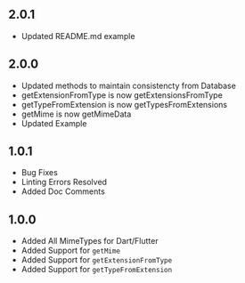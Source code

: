 ## 2.0.1

* Updated README.md example

## 2.0.0

* Updated methods to maintain consistencty from Database
* getExtensionFromType is now getExtensionsFromType
* getTypeFromExtension is now getTypesFromExtensions
* getMime is now getMimeData
* Updated Example

## 1.0.1

* Bug Fixes
* Linting Errors Resolved
* Added Doc Comments

## 1.0.0

* Added All MimeTypes for Dart/Flutter
* Added Support for `getMime`
* Added Support for `getExtensionFromType`
* Added Support for `getTypeFromExtension`

